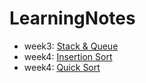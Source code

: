 # LearningNotes
* week3:
[Stack & Queue](https://github.com/zhaoqieyu/LearningNotes/tree/master/02_Stack%26Queue)
* week4:
[Insertion Sort](https://github.com/zhaoqieyu/LearningNotes/tree/master/03_Insertion%20Sort)
* week4:
[Quick Sort](https://github.com/zhaoqieyu/LearningNotes/tree/master/04_Quick%20Sort)
